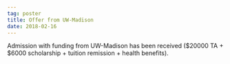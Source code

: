 ```yaml
---
tag: poster
title: Offer from UW-Madison
date: 2018-02-16
---
```


Admission with funding from UW-Madison has been received ($20000 TA + $6000 scholarship + tuition remission + health benefits).
